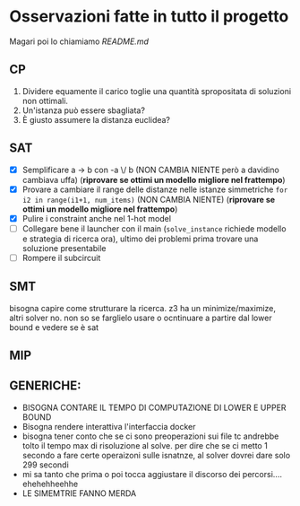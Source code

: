 # Osservazioni fatte in tutto il progetto

Magari poi lo chiamiamo _README.md_

## CP

1. Dividere equamente il carico toglie una quantità spropositata di soluzioni non ottimali.
2. Un'istanza può essere sbagliata?
3. È giusto assumere la distanza euclidea?

## SAT

* [X] Semplificare a -> b con -a  \\/ b (NON CAMBIA NIENTE però a davidino cambiava uffa) (**riprovare se ottimi un modello migliore nel frattempo**)
* [X] Provare a cambiare il range delle distanze nelle istanze simmetriche `for i2 in range(i1+1, num_items)` (NON CAMBIA NIENTE) (**riprovare se ottimi un modello migliore nel frattempo**)
* [X] Pulire i constraint anche nel 1-hot model
* [ ] Collegare bene il launcher con il main (`solve_instance` richiede modello e strategia di ricerca ora), ultimo dei problemi prima trovare una soluzione presentabile
* [ ] Rompere il subcircuit

## SMT

bisogna capire come strutturare la ricerca. z3 ha un minimize/maximize, altri solver no. non so se farglielo usare o ocntinuare a partire dal lower bound e vedere se è sat

## MIP

## GENERICHE:

- BISOGNA CONTARE IL TEMPO DI COMPUTAZIONE DI LOWER E UPPER BOUND
- Bisogna rendere interattiva l'interfaccia docker
- bisogna tener conto che se ci sono preoperazioni sui file tc andrebbe tolto il tempo max di risoluzione al solve. per dire che se ci metto 1 secondo a fare certe operaizoni sulle isnatnze, al solver dovrei dare solo 299 secondi
- mi sa tanto che prima o poi tocca aggiustare il discorso dei percorsi.... ehehehheehhe
- LE SIMEMTRIE FANNO MERDA
